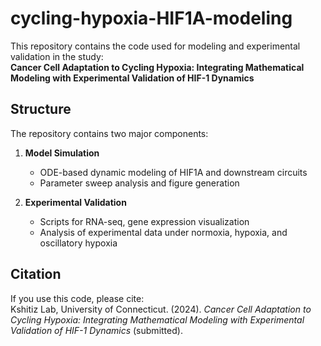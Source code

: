 # cycling-hypoxia-HIF1A-modeling

This repository contains the code used for modeling and experimental validation in the study:  
**Cancer Cell Adaptation to Cycling Hypoxia: Integrating Mathematical Modeling with Experimental Validation of HIF-1 Dynamics**

## Structure

The repository contains two major components:

1. **Model Simulation**
   - ODE-based dynamic modeling of HIF1A and downstream circuits
   - Parameter sweep analysis and figure generation

2. **Experimental Validation**
   - Scripts for RNA-seq, gene expression visualization
   - Analysis of experimental data under normoxia, hypoxia, and oscillatory hypoxia

## Citation
If you use this code, please cite:  
Kshitiz Lab, University of Connecticut. (2024). *Cancer Cell Adaptation to Cycling Hypoxia: Integrating Mathematical Modeling with Experimental Validation of HIF-1 Dynamics* (submitted).

